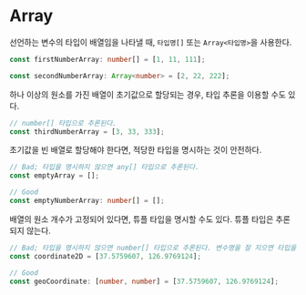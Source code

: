 # Array

선언하는 변수의 타입이 배열임을 나타낼 때, `타입명[]` 또는 `Array<타입명>`을 사용한다.

```typescript
const firstNumberArray: number[] = [1, 11, 111];

const secondNumberArray: Array<number> = [2, 22, 222];
```

하나 이상의 원소를 가진 배열이 초기값으로 할당되는 경우, 타입 추론을 이용할 수도 있다.

```typescript
// number[] 타입으로 추론된다.
const thirdNumberArray = [3, 33, 333];
```

초기값을 빈 배열로 할당해야 한다면, 적당한 타입을 명시하는 것이 안전하다.

```typescript
// Bad; 타입을 명시하지 않으면 any[] 타입으로 추론된다.
const emptyArray = [];

// Good
const emptyNumberArray: number[] = [];
```

배열의 원소 개수가 고정되어 있다면, 튜플 타입을 명시할 수도 있다. 튜플 타입은 추론되지 않는다.

```typescript
// Bad; 타입을 명시하지 않으면 number[] 타입으로 추론된다. 변수명을 잘 지으면 타입을 추측할 수 있으나, 원소 개수를 보장해주지 않는다.
const coordinate2D = [37.5759607, 126.9769124];

// Good
const geoCoordinate: [number, number] = [37.5759607, 126.9769124];
```
